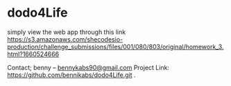 # dodo4Life
 
 simply view the web app through this link https://s3.amazonaws.com/shecodesio-production/challenge_submissions/files/001/080/803/original/homework_3.html?1660524666
 
 Contact; benny – bennykabs90@gmail.com Project Link: https://github.com/bennikabs/dodo4Life.git .
